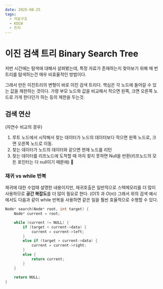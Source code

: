```yaml
---
date: 2025-08-25
tags:
  - 자료구조
  - KOCW
  - 트리
---
```

# 이진 검색 트리 Binary Search Tree
저번 시간에는 탐색에 대해서 살펴봤는데, 특정 자료가 존재하는지 찾아보기 위해 매 번 트리를 탐색하는건 매우 비효율적인 방법이다.

그래서 만든 이진트리의 변형이 바로 이진 검색 트리다.
핵심은 각 노드에 들어갈 수 있는 값을 제한하는 것이다. 
가령 부모 노드와 값을 비교해서 작으면 왼쪽, 크면 오른쪽 노드로 가게 한다던가 하는 등의 제한을 두는것.

## 검색 연산
(자연수 비교의 경우)
1. 루트 노드에서 시작해서 찾는 데이터가 노드의 데이터보다 작으면 왼쪽 노드로, 크면 오른쪽 노드로 이동.
2. 찾는 데이터가 노드의 데이터와 같으면 현재 노드를 리턴
3. 찾는 데이터를 리프노드에 도착할 때 까지 찾지 못하면 Null을 반환(리프노드의 모든 포인터는 다 null이기 때문에)

### 재귀 vs while 반복
재귀에 대한 수업때 설명한 내용이지만, 재귀호출은 일반적으로 스택메모리를 더 많이 사용하므로 **공간 복잡도**를 더 많이 필요로 한다. ($O(1)$ 과 $O(n)$)
그래서 위의 검색 예시에서도 다음과 같이 while 반복을 사용하면 같은 일을 훨씬 효율적으로 수행할 수 있다.
```c
Node* search(Node* root, int target) {
    Node* current = root;

    while (current != NULL) {
        if (target < current->data) {
            current = current->left;
        } 
        else if (target > current->data) {
            current = current->right;
        } 
        else {
            return current;
        }
    }
    
    return NULL;
}
```
